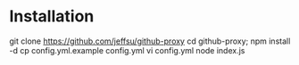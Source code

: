 # Installation

   git clone https://github.com/jeffsu/github-proxy
   cd github-proxy;
   npm install -d
   cp config.yml.example config.yml
   vi config.yml
   node index.js

